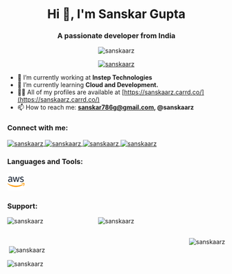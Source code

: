 
<h1 align="center">Hi 👋, I'm Sanskar Gupta</h1>
<h3 align="center">A passionate developer from India</h3>

<p align="center"> 
  <img src="https://komarev.com/ghpvc/?username=sanskaarz&label=Profile%20views&color=0e75b6&style=flat" alt="sanskaarz" /> 
</p>

<p align="center"> 
  <a href="https://github.com/ryo-ma/github-profile-trophy">
    <img src="https://github-profile-trophy.vercel.app/?username=sanskaarz" alt="sanskaarz" />
  </a> 
</p>

- 🔭 I’m currently working at **Instep Technologies**
- 🌱 I’m currently learning **Cloud and Development.**
- 👨‍💻 All of my profiles are available at [https://sanskaarz.carrd.co/](https://sanskaarz.carrd.co/)
- 📫 How to reach me: **sanskar786g@gmail.com, @sanskaarz**

<h3 align="left">Connect with me:</h3>
<p align="left">
  <a href="https://twitter.com/sanskaarz" target="blank">
    <img align="center" src="https://raw.githubusercontent.com/rahuldkjain/github-profile-readme-generator/master/src/images/icons/Social/twitter.svg" alt="sanskaarz" height="30" width="40" />
  </a>
  <a href="https://linkedin.com/in/sanskaarz" target="blank">
    <img align="center" src="https://raw.githubusercontent.com/rahuldkjain/github-profile-readme-generator/master/src/images/icons/Social/linked-in-alt.svg" alt="sanskaarz" height="30" width="40" />
  </a>
  <a href="https://stackoverflow.com/users/sanskaarz" target="blank">
    <img align="center" src="https://raw.githubusercontent.com/rahuldkjain/github-profile-readme-generator/master/src/images/icons/Social/stack-overflow.svg" alt="sanskaarz" height="30" width="40" />
  </a>
  <a href="https://www.behance.net/sanskaarz" target="blank">
    <img align="center" src="https://raw.githubusercontent.com/rahuldkjain/github-profile-readme-generator/master/src/images/icons/Social/behance.svg" alt="sanskaarz" height="30" width="40" />
  </a>
</p>

<h3 align="left">Languages and Tools:</h3>
<p align="left"> 
  <a href="https://aws.amazon.com" target="_blank" rel="noreferrer"> 
    <img src="https://raw.githubusercontent.com/devicons/devicon/master/icons/amazonwebservices/amazonwebservices-original-wordmark.svg" alt="aws" width="40" height="40"/> 
  </a> 
  <!-- Add similar tags for other tools and languages -->
</p>

<h3 align="left">Support:</h3>
<p>
  <a href="https://www.buymeacoffee.com/sanskaarz"> 
    <img align="left" src="https://cdn.buymeacoffee.com/buttons/v2/default-yellow.png" height="50" width="210" alt="sanskaarz" />
  </a>
  <a href="https://ko-fi.com/sanskaarz"> 
    <img align="left" src="https://cdn.ko-fi.com/cdn/kofi3.png?v=3" height="50" width="210" alt="sanskaarz" />
  </a>
</p>
<br><br>

<p>
  <img align="left" src="https://github-readme-stats.vercel.app/api/top-langs?username=sanskaarz&show_icons=true&locale=en&layout=compact" alt="sanskaarz" />
</p>

<p>&nbsp;<img align="center" src="https://github-readme-stats.vercel.app/api?username=sanskaarz&show_icons=true&locale=en" alt="sanskaarz" /></p>

<p><img align="center" src="https://github-readme-streak-stats.herokuapp.com/?user=sanskaarz&" alt="sanskaarz" /></p>
